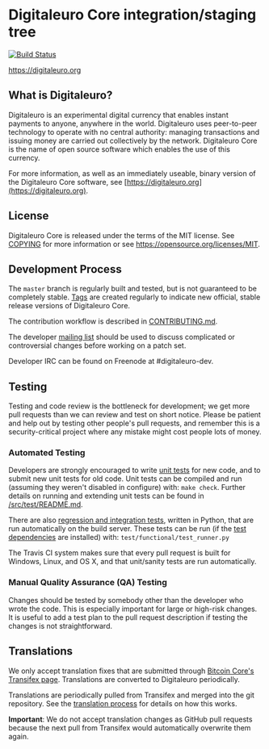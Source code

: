 Digitaleuro Core integration/staging tree
=====================================

[![Build Status](https://travis-ci.org/digitaleuro-project/digitaleuro.svg?branch=master)](https://travis-ci.org/digitaleuro-project/digitaleuro)

https://digitaleuro.org

What is Digitaleuro?
----------------

Digitaleuro is an experimental digital currency that enables instant payments to
anyone, anywhere in the world. Digitaleuro uses peer-to-peer technology to operate
with no central authority: managing transactions and issuing money are carried
out collectively by the network. Digitaleuro Core is the name of open source
software which enables the use of this currency.

For more information, as well as an immediately useable, binary version of
the Digitaleuro Core software, see [https://digitaleuro.org](https://digitaleuro.org).

License
-------

Digitaleuro Core is released under the terms of the MIT license. See [COPYING](COPYING) for more
information or see https://opensource.org/licenses/MIT.

Development Process
-------------------

The `master` branch is regularly built and tested, but is not guaranteed to be
completely stable. [Tags](https://github.com/digitaleuro-project/digitaleuro/tags) are created
regularly to indicate new official, stable release versions of Digitaleuro Core.

The contribution workflow is described in [CONTRIBUTING.md](CONTRIBUTING.md).

The developer [mailing list](https://groups.google.com/forum/#!forum/digitaleuro-dev)
should be used to discuss complicated or controversial changes before working
on a patch set.

Developer IRC can be found on Freenode at #digitaleuro-dev.

Testing
-------

Testing and code review is the bottleneck for development; we get more pull
requests than we can review and test on short notice. Please be patient and help out by testing
other people's pull requests, and remember this is a security-critical project where any mistake might cost people
lots of money.

### Automated Testing

Developers are strongly encouraged to write [unit tests](src/test/README.md) for new code, and to
submit new unit tests for old code. Unit tests can be compiled and run
(assuming they weren't disabled in configure) with: `make check`. Further details on running
and extending unit tests can be found in [/src/test/README.md](/src/test/README.md).

There are also [regression and integration tests](/test), written
in Python, that are run automatically on the build server.
These tests can be run (if the [test dependencies](/test) are installed) with: `test/functional/test_runner.py`

The Travis CI system makes sure that every pull request is built for Windows, Linux, and OS X, and that unit/sanity tests are run automatically.

### Manual Quality Assurance (QA) Testing

Changes should be tested by somebody other than the developer who wrote the
code. This is especially important for large or high-risk changes. It is useful
to add a test plan to the pull request description if testing the changes is
not straightforward.

Translations
------------

We only accept translation fixes that are submitted through [Bitcoin Core's Transifex page](https://www.transifex.com/projects/p/bitcoin/).
Translations are converted to Digitaleuro periodically.

Translations are periodically pulled from Transifex and merged into the git repository. See the
[translation process](doc/translation_process.md) for details on how this works.

**Important**: We do not accept translation changes as GitHub pull requests because the next
pull from Transifex would automatically overwrite them again.
